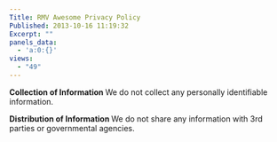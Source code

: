 ```yaml
---
Title: RMV Awesome Privacy Policy
Published: 2013-10-16 11:19:32
Excerpt: ""
panels_data:
  - 'a:0:{}'
views:
  - "49"
---
```

<strong>Collection of Information
</strong>We do not collect any personally identifiable information.

<strong>Distribution of Information
</strong>We do not share any information with 3rd parties or governmental agencies.